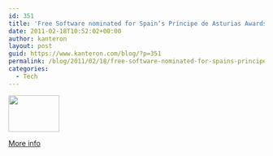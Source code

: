 ```yaml
---
id: 351
title: 'Free Software nominated for Spain‘s Príncipe de Asturias Awards 2011'
date: 2011-02-18T10:52:02+00:00
author: kanteron
layout: post
guid: https://www.kanteron.com/blog/?p=351
permalink: /blog/2011/02/18/free-software-nominated-for-spains-principe-de-asturias-awards-2011/
categories:
  - Tech
---
```

[<img class="alignleft" title="campaign banner" src="https://www.cenatic.es/images/stories/PA/banner_y_sello_pa.jpg" alt="" width="100" height="72" />](https://www.cenatic.es/swlppa)

<a title="https://www.gacetatecnologica.com/esociedad/1631-el-software-libre-opta-a-la-candidatura-a-los-premios-principe-de-asturias-2011.html" href="https://www.gacetatecnologica.com/esociedad/1631-el-software-libre-opta-a-la-candidatura-a-los-premios-principe-de-asturias-2011.html" target="_blank">More info</a>